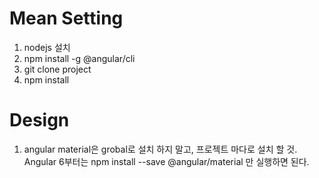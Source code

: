 # Mean Setting
1. nodejs 설치
2. npm install -g @angular/cli
3. git clone project
4. npm install

# Design
1. angular material은 grobal로 설치 하지 말고, 프로젝트 마다로 설치 할 것.
Angular 6부터는 npm install --save @angular/material 만 실행하면 된다.
